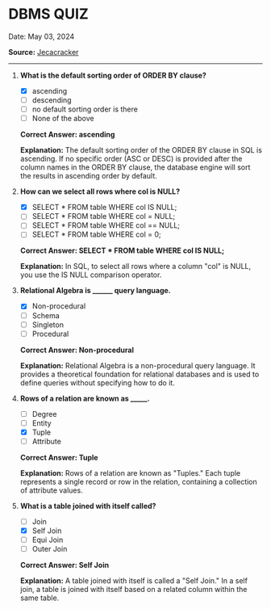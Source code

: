 # DBMS QUIZ

Date: May 03, 2024

**Source:** [Jecacracker](https://jecacracker.in/Daily_Quiz/)

---

1. **What is the default sorting order of ORDER BY clause?**

   - [X] ascending
   - [ ] descending
   - [ ] no default sorting order is there
   - [ ] None of the above

   **Correct Answer: ascending**

   **Explanation:** The default sorting order of the ORDER BY clause in SQL is ascending. If no specific order (ASC or DESC) is provided after the column names in the ORDER BY clause, the database engine will sort the results in ascending order by default.

2. **How can we select all rows where col is NULL?**

   - [x] SELECT * FROM table WHERE col IS NULL;
   - [ ] SELECT * FROM table WHERE col = NULL;
   - [ ] SELECT * FROM table WHERE col == NULL;
   - [ ] SELECT * FROM table WHERE col = 0;

   **Correct Answer: SELECT * FROM table WHERE col IS NULL;**

   **Explanation:** In SQL, to select all rows where a column "col" is NULL, you use the IS NULL comparison operator.

3. **Relational Algebra is ______ query language.**

   - [x] Non-procedural
   - [ ] Schema
   - [ ] Singleton
   - [ ] Procedural

   **Correct Answer: Non-procedural**

   **Explanation:** Relational Algebra is a non-procedural query language. It provides a theoretical foundation for relational databases and is used to define queries without specifying how to do it.

4. **Rows of a relation are known as _____.**

   - [ ] Degree
   - [ ] Entity
   - [x] Tuple
   - [ ] Attribute

   **Correct Answer: Tuple**

   **Explanation:** Rows of a relation are known as "Tuples." Each tuple represents a single record or row in the relation, containing a collection of attribute values.

5. **What is a table joined with itself called?**

   - [ ] Join
   - [x] Self Join
   - [ ] Equi Join
   - [ ] Outer Join

   **Correct Answer: Self Join**

   **Explanation:** A table joined with itself is called a "Self Join." In a self join, a table is joined with itself based on a related column within the same table.
